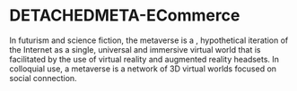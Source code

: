 # DETACHEDMETA-ECommerce

In futurism and science fiction, the metaverse is a , hypothetical iteration of the Internet as a single, universal and immersive virtual world that is facilitated by the use of virtual reality and augmented reality headsets. In colloquial use, a metaverse is a network of 3D virtual worlds focused on social connection.